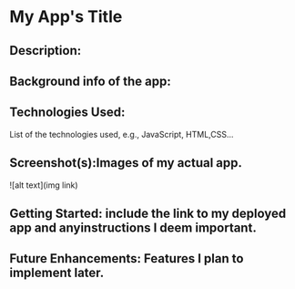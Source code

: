 # **My App's Title**

## Description:

## Background info of the app:

## Technologies Used:
List of the technologies used, e.g., JavaScript, HTML,CSS...

## Screenshot(s):Images of my actual app.
![alt text](img link)

## Getting Started: include the link to my deployed app and anyinstructions I deem important.

## Future Enhancements: Features I plan to implement later.